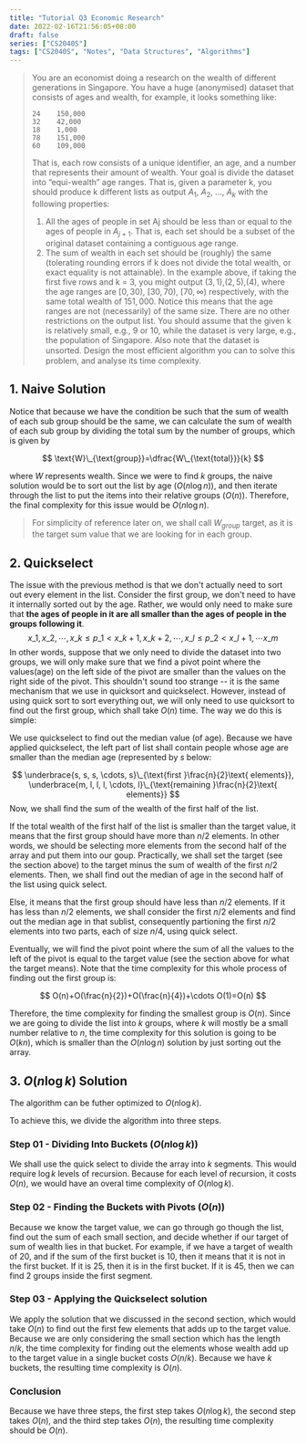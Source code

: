 ```yaml
---
title: "Tutorial Q3 Economic Research"
date: 2022-02-16T21:56:05+08:00
draft: false
series: ["CS2040S"]
tags: ["CS2040S", "Notes", "Data Structures", "Algorithms"]
---
```


> You are an economist doing a research on the wealth of different generations in Singapore. You have a huge (anonymised) dataset that consists of ages and wealth, for example, it looks something like:
> ```
> 24    150,000
> 32    42,000
> 18    1,000
> 78    151,000
> 60    109,000
> ```
> That is, each row consists of a unique identifier, an age, and a number that represents their amount of wealth.
> Your goal is divide the dataset into “equi-wealth” age ranges. That is, given a parameter k, you should produce k different lists as output $A_1$, $A_2$, ..., $A_k$ with the following properties:
> 1. All the ages of people in set Aj should be less than or equal to the ages of people in $A_{j+1}$. That is, each set should be a subset of the original dataset containing a contiguous age range.
> 2. The sum of wealth in each set should be (roughly) the same (tolerating rounding errors if k does not divide the total wealth, or exact equality is not attainable).
> In the example above, if taking the first five rows and k = 3, you might output $(3,1)$,$(2,5)$,$(4),$ where the age ranges are $[0, 30)$, $[30, 70)$, $[70, ∞)$ respectively, with the same total wealth of $151, 000$. Notice this means that the age ranges are not (necessarily) of the same size. There are no other restrictions on the output list. You should assume that the given k is relatively small, e.g., $9$ or $10$, while the dataset is very large, e.g., the population of Singapore. Also note that the dataset is unsorted.
> Design the most eﬀicient algorithm you can to solve this problem, and analyse its time complexity.

## 1. Naive Solution

Notice that because we have the condition be such that the sum of wealth of each sub group should be the same, we can calculate the sum of wealth of each sub group by dividing the total sum by the number of groups, which is given by 

$$
\text{W}\_{\text{group}}=\dfrac{W\_{\text{total}}}{k}
$$

where $W$ represents wealth. Since we were to find $k$ groups, the naive solution would be to sort out the list by age ($O(n\log n)$), and then iterate through the list to put the items into their relative groups ($O(n)$). Therefore, the final complexity for this issue would be $O(n\log n)$. 

> For simplicity of reference later on, we shall call $W_{group}$ target, as it is the target sum value that we are looking for in each group.

## 2. Quickselect

The issue with the previous method is that we don't actually need to sort out every element in the list. Consider the first group, we don't need to have it internally sorted out by the age. Rather, we would only need to make sure that **the ages of people in it are all smaller than the ages of people in the groups following it**.
$$
x\_1, x\_2, \cdots, x\_{k} \leq p\_1 < x\_{k+1}, x\_{k+2}, \cdots,x\_{l} \leq p\_{2} < x\_{l+1}, \cdots x\_{m}
$$
In other words, suppose that we only need to divide the dataset into two groups, we will only make sure that we find a pivot point where the values(age) on the left side of the pivot are smaller than the values on the right side of the pivot. This shouldn't sound too strange -- it is the same mechanism that we use in quicksort and quickselect. However, instead of using quick sort to sort everything out, we will only need to use quicksort to find out the first group, which shall take $O(n)$ time. The way we do this is simple:

We use quickselect to find out the median value (of age). Because we have applied quickselect, the left part of list shall contain people whose age are smaller than the median age (represented by $s$ below:

$$
\underbrace{s, s, s, \cdots, s}\_{\text{first }\frac{n}{2}\text{ elements}}, \underbrace{m, l, l, l, \cdots, l}\_{\text{remaining }\frac{n}{2}\text{ elements}}
$$
Now, we shall find the sum of the wealth of the first half of the list. 

If the total wealth of the first half of the list is smaller than the target value, it means that the first group should have more than $n/2$ elements. In other words, we should be selecting more elements from the second half of the array and put them into our goup. Practically, we shall set the target (see the section above) to the target minus the sum of wealth of the first $n/2$ elements. Then, we shall find out the median of age in the second half of the list using quick select.

Else, it means that the first group should have less than $n/2$ elements. If it has less than $n/2$ elements, we shall consider the first $n/2$ elements and find out the median age in that sublist, consequently partioning the first $n/2$ elements into two parts, each of size $n/4$, using quick select.

Eventually, we will find the pivot point where the sum of all the values to the left of the pivot is equal to the target value (see the section above for what the target means). Note that the time complexity for this whole process of finding out the first group is:

$$
O(n)+O(\frac{n}{2})+O(\frac{n}{4})+\cdots O(1)=O(n)
$$

Therefore, the time complexity for finding the smallest group is $O(n)$. Since we are going to divide the list into $k$ groups, where $k$ will mostly be a small number relative to $n$, the time complexity for this solution is going to be $O(kn)$, which is smaller than the $O(n\log n)$ solution by just sorting out the array. 

## 3. $O(n\log k)$ Solution

The algorithm can be futher optimized to $O(n\log k)$.  

To achieve this, we divide the algorithm into three steps.

### Step 01 - Dividing Into Buckets ($O(n\log k)$)

We shall use the quick select to divide the array into $k$ segments. This would require $\log k$ levels of recursion. Because for each level of recursion, it costs $O(n)$, we would have an overal time complexity of $O(n\log k)$.

### Step 02 - Finding the Buckets with Pivots ($O(n)$)

Because we know the target value, we can go through go though the list, find out the sum of each small section, and decide whether if our target of sum of wealth lies in that bucket. For example, if we have a target of wealth of 20, and if the sum of the first bucket is 10, then it means that it is not in the first bucket. If it is 25, then it is in the first bucket. If it is 45, then we can find 2 groups inside the first segment. 

### Step 03 - Applying the Quickselect solution

We apply the solution that we discussed in the second section, which would take $O(n)$ to find out the first few elements that adds up to the target value. Because we are only considering the small section which has the length $n/k$, the time complexity for finding out the elements whose wealth add up to the target value in a single bucket costs $O(n/k)$. Because we have $k$ buckets, the resulting time complexity is $O(n)$.

### Conclusion

Because we have three steps, the first step takes $O(n\log k)$, the second step takes $O(n)$, and the third step takes $O(n)$, the resulting time complexity should be $O(n)$.